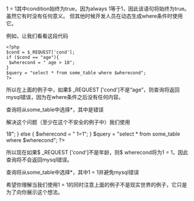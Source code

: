 1 = 1其中condition始终为true，因为always 1等于1，因此该语句将始终为true。虽然它有时没有任何意义。 但其他时候开发人员在动态生成where条件时使用它。

例如，让我们看看这段代码
```
<?php
$cond = $_REQUEST['cond'];
if ($cond == "age"){
 $wherecond = " age > 18";
}         
$query = "select * from some_table where $wherecond";
?>
```
所以在上面的例子中，如果$ _REQUEST ['cond']不是“age”，则查询将返回mysql错误，因为在where条件之后没有任何内容。

查询将从some_table中选择*，其中是错误

解决这个问题（至少在这个不安全的例子中）我们使用

<?php
//not that this is just example
//do not use it like that in real environment because it security issue.
$cond = $_REQUEST['cond'];
if ($cond == "age"){
 $wherecond = " age > 18";
} else {
 $wherecond = " 1=1";
}        
$query = "select * from some_table where $wherecond";
?>
所以现在如果$ _REQUEST ['cond']不是年龄，则$ wherecond将为1 = 1，因此查询将不会返回mysql错误。

查询将从some_table中选择*，其中1 = 1并避免mysql错误

希望你理解当我们使用1 = 1的同时注意上面的例子不是现实世界的例子，它只是为了向你展示这个想法。